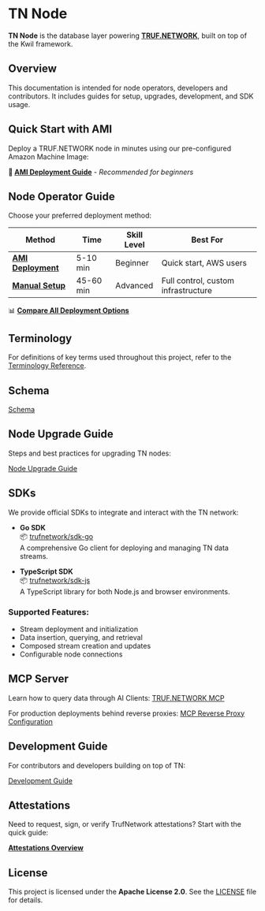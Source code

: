 # TN Node

**TN Node** is the database layer powering **[TRUF.NETWORK](https://truf.network)**, built on top of the Kwil framework.


## Overview

This documentation is intended for node operators, developers and contributors. It includes guides for setup, upgrades, development, and SDK usage.

## Quick Start with AMI

Deploy a TRUF.NETWORK node in minutes using our pre-configured Amazon Machine Image:

**🚀 [AMI Deployment Guide](./docs/ami-deployment-guide.md)** - *Recommended for beginners*

## Node Operator Guide

Choose your preferred deployment method:

| Method | Time | Skill Level | Best For |
|--------|------|-------------|----------|
| **[AMI Deployment](./docs/ami-deployment-guide.md)** | 5-10 min | Beginner | Quick start, AWS users |
| **[Manual Setup](./docs/node-operator-guide.md)** | 45-60 min | Advanced | Full control, custom infrastructure |

📊 **[Compare All Deployment Options](./docs/deployment-options.md)**

## Terminology

For definitions of key terms used throughout this project, refer to the [Terminology Reference](./TERMINOLOGY.md).

## Schema

[Schema](./docs/schema.md)


## Node Upgrade Guide

Steps and best practices for upgrading TN nodes:

[Node Upgrade Guide](./docs/node-upgrade-guide.md)


## SDKs

We provide official SDKs to integrate and interact with the TN network:

- **Go SDK**  
  📦 [trufnetwork/sdk-go](https://github.com/trufnetwork/sdk-go)  
  A comprehensive Go client for deploying and managing TN data streams.

- **TypeScript SDK**  
  📦 [trufnetwork/sdk-js](https://github.com/trufnetwork/sdk-js)  
  A TypeScript library for both Node.js and browser environments.

### Supported Features:

- Stream deployment and initialization
- Data insertion, querying, and retrieval
- Composed stream creation and updates
- Configurable node connections

## MCP Server

Learn how to query data through AI Clients: [TRUF.NETWORK MCP](./docs/mcp-server.md)

For production deployments behind reverse proxies: [MCP Reverse Proxy Configuration](./docs/mcp-reverse-proxy.md)

## Development Guide

For contributors and developers building on top of TN:

[Development Guide](./docs/development.md)

## Attestations

Need to request, sign, or verify TrufNetwork attestations? Start with the quick guide:

**[Attestations Overview](./docs/attestations.md)**


## License

This project is licensed under the **Apache License 2.0**. See the [LICENSE](./LICENSE) file for details.
